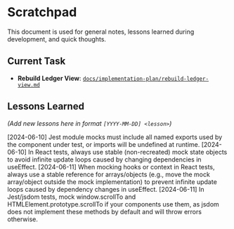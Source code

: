 # Scratchpad

This document is used for general notes, lessons learned during development, and quick thoughts.

## Current Task

* **Rebuild Ledger View**: [`docs/implementation-plan/rebuild-ledger-view.md`](implementation-plan/rebuild-ledger-view.md)

## Lessons Learned

*(Add new lessons here in format `[YYYY-MM-DD] <lesson>`)*

[2024-06-10] Jest module mocks must include all named exports used by the component under test, or imports will be undefined at runtime.
[2024-06-10] In React tests, always use stable (non-recreated) mock state objects to avoid infinite update loops caused by changing dependencies in useEffect.
[2024-06-11] When mocking hooks or context in React tests, always use a stable reference for arrays/objects (e.g., move the mock array/object outside the mock implementation) to prevent infinite update loops caused by dependency changes in useEffect.
[2024-06-11] In Jest/jsdom tests, mock window.scrollTo and HTMLElement.prototype.scrollTo if your components use them, as jsdom does not implement these methods by default and will throw errors otherwise. 